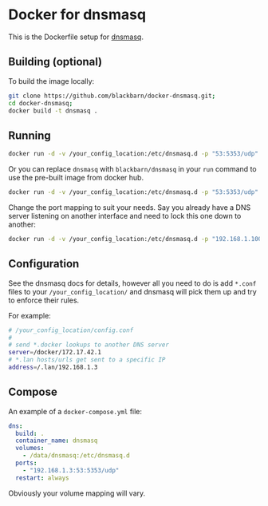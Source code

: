 # Docker for dnsmasq 

This is the Dockerfile setup for [dnsmasq](http://www.thekelleys.org.uk/dnsmasq/doc.html).

## Building (optional)
To build the image locally:

```bash
git clone https://github.com/blackbarn/docker-dnsmasq.git;
cd docker-dnsmasq;
docker build -t dnsmasq .
```

## Running

```bash
docker run -d -v /your_config_location:/etc/dnsmasq.d -p "53:5353/udp" --name dnsmasq dnsmasq
```

Or you can replace `dnsmasq` with `blackbarn/dnsmasq` in your `run` command to use the pre-built image from docker hub.

```bash
docker run -d -v /your_config_location:/etc/dnsmasq.d -p "53:5353/udp" --name dnsmasq blackbarn/dnsmasq
```

Change the port mapping to suit your needs. Say you already have a DNS server listening on another interface and need to lock this one down to another:

```bash
docker run -d -v /your_config_location:/etc/dnsmasq.d -p "192.168.1.100:53:5353/udp" --name dnsmasq blackbarn/dnsmasq
```

## Configuration

See the dnsmasq docs for details, however all you need to do is add `*.conf` files to your `/your_config_location/` and dnsmasq will pick them up and try to enforce their rules.

For example:

```bash
# /your_config_location/config.conf
#
# send *.docker lookups to another DNS server
server=/docker/172.17.42.1
# *.lan hosts/urls get sent to a specific IP
address=/.lan/192.168.1.3
```

## Compose

An example of a `docker-compose.yml` file:

```yml
dns:
  build: .
  container_name: dnsmasq
  volumes:
    - /data/dnsmasq:/etc/dnsmasq.d
  ports:
    - "192.168.1.3:53:5353/udp"
  restart: always
```

Obviously your volume mapping will vary.
